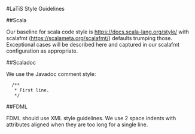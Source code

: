 #LaTiS Style Guidelines

##Scala

Our baseline for scala code style is https://docs.scala-lang.org/style/
with scalafmt (https://scalameta.org/scalafmt/) defaults trumping those.
Exceptional cases will be described here and captured in our scalafmt
configuration as appropriate.

##Scaladoc

We use the Javadoc comment style:

```
  /**
   * First line.
   */
```

##FDML

FDML should use XML style guidelines. We use 2 space indents with attributes 
aligned when they are too long for a single line.

